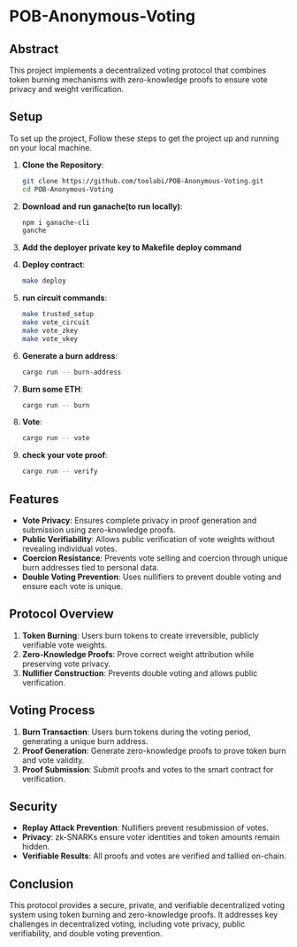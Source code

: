 # POB-Anonymous-Voting

## Abstract

This project implements a decentralized voting protocol that combines token burning mechanisms with zero-knowledge proofs to ensure vote privacy and weight verification. 

## Setup

To set up the project, Follow these steps to get the project up and running on your local machine.


1. **Clone the Repository**:
    ```sh
    git clone https://github.com/toolabi/POB-Anonymous-Voting.git
    cd POB-Anonymous-Voting
    ```

2. **Download and run ganache(to run locally)**:
    ```sh
    npm i ganache-cli
    ganche
    ```

3. **Add the deployer private key to Makefile deploy command**

4. **Deploy contract**:
    ```sh
    make deploy
    ```

5. **run circuit commands**:
    ```sh
    make trusted_setup
    make vote_circuit
    make vote_zkey
    make vote_vkey
    ```

6. **Generate a burn address**:
    ```sh
    cargo run -- burn-address
    ```
7. **Burn some ETH**:
    ```sh
    cargo run -- burn
    ```
8. **Vote**:
    ```sh
    cargo run -- vote
    ```
9. **check your vote proof**:
    ```sh
    cargo run -- verify
    ```


## Features

- **Vote Privacy**: Ensures complete privacy in proof generation and submission using zero-knowledge proofs.
- **Public Verifiability**: Allows public verification of vote weights without revealing individual votes.
- **Coercion Resistance**: Prevents vote selling and coercion through unique burn addresses tied to personal data.
- **Double Voting Prevention**: Uses nullifiers to prevent double voting and ensure each vote is unique.

## Protocol Overview

1. **Token Burning**: Users burn tokens to create irreversible, publicly verifiable vote weights.
2. **Zero-Knowledge Proofs**: Prove correct weight attribution while preserving vote privacy.
3. **Nullifier Construction**: Prevents double voting and allows public verification.



## Voting Process

1. **Burn Transaction**: Users burn tokens during the voting period, generating a unique burn address.
2. **Proof Generation**: Generate zero-knowledge proofs to prove token burn and vote validity.
3. **Proof Submission**: Submit proofs and votes to the smart contract for verification.

## Security

- **Replay Attack Prevention**: Nullifiers prevent resubmission of votes.
- **Privacy**: zk-SNARKs ensure voter identities and token amounts remain hidden.
- **Verifiable Results**: All proofs and votes are verified and tallied on-chain.



## Conclusion

This protocol provides a secure, private, and verifiable decentralized voting system using token burning and zero-knowledge proofs. It addresses key challenges in decentralized voting, including vote privacy, public verifiability, and double voting prevention.